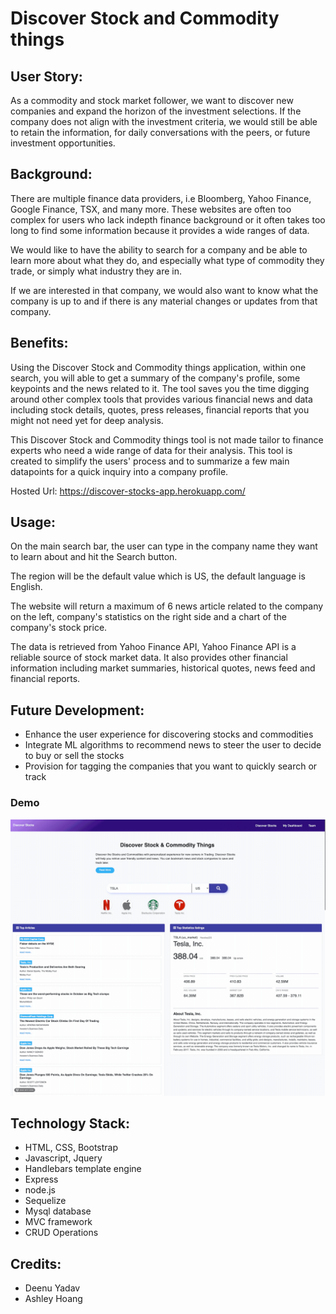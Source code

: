
# Discover Stock and Commodity things

## User Story: 
As a commodity and stock market follower, we want to discover new companies and expand the horizon of the investment selections. If the company does not align with the investment criteria, we would still be able to retain the information, for daily conversations with the peers, or future investment opportunities. 

## Background: 
There are multiple finance data providers, i.e Bloomberg, Yahoo Finance, Google Finance, TSX, and many more. These websites are often too complex for users who lack indepth finance background or it often takes too long to find some information because it provides a wide ranges of data. 

We would like to have the ability to search for a company and be able to learn more about what they do, and especially what type of commodity they trade, or simply what industry they are in.

If we are interested in that company, we would also want to know what the company is up to and if there is any material changes or updates from that company. 

## Benefits: 
Using the Discover Stock and Commodity things application, within one search, you will able to get a summary of the company's profile, some keypoints and the news related to it. The tool saves you the time digging around other complex tools that provides various financial news and data including stock details, quotes, press releases, financial reports that you might not need yet for deep analysis. 

This Discover Stock and Commodity things tool is not made tailor to finance experts who need a wide range of data for their analysis. This tool is created to simplify the users' process and to summarize a few main datapoints for a quick inquiry into a company profile. 

Hosted Url: https://discover-stocks-app.herokuapp.com/

## Usage:
On the main search bar, the user can type in the company name they want to learn about and hit the Search button. 

The region will be the default value which is US, the default language is English. 

The website will return a maximum of 6 news article related to the company on the left, company's statistics on the right side and a chart of the company's stock price. 

The data is retrieved from Yahoo Finance API, Yahoo Finance API is a reliable source of stock market data. It also provides other financial information including market summaries, historical quotes, news feed and financial reports. 

## Future Development:
- Enhance the user experience for discovering stocks and commodities
- Integrate ML algorithms to recommend news to steer the user to decide to buy or sell the stocks
- Provision for tagging the companies that you want to quickly search or track

### Demo

![Stock Demo](public/assets/img/proj2-demo.gif)

## Technology Stack: 
* HTML, CSS, Bootstrap
* Javascript, Jquery
* Handlebars template engine
* Express
* node.js
* Sequelize
* Mysql database
* MVC framework
* CRUD Operations

## Credits:
* Deenu Yadav
* Ashley Hoang
